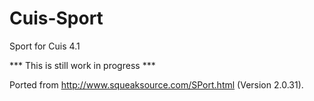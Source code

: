 Cuis-Sport
==========

Sport for Cuis 4.1

*** This is still work in progress ***

Ported from http://www.squeaksource.com/SPort.html (Version 2.0.31).